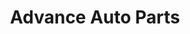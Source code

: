 ---
title: "Advance Auto Parts"
url: /rochester/advance-auto-parts-spencerport-road/
shop: car parts
---
